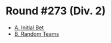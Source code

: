# Round #273 (Div. 2)

* [A. Initial Bet][]
* [B. Random Teams][]

[A. Initial Bet]:  http://codeforces.com/contest/478/problem/A
[B. Random Teams]: http://codeforces.com/contest/478/problem/B
